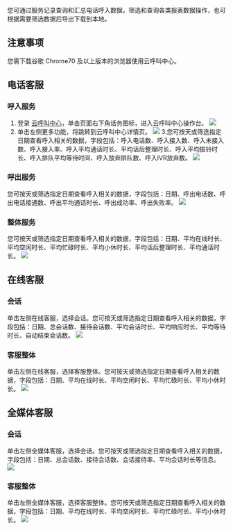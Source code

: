 您可通过服务记录查询和汇总电话呼入数据，筛选和查询各类报表数据操作，也可根据需要筛选数据后导出下载到本地。
## 注意事项
您需下载谷歌 Chrome70 及以上版本的浏览器使用云呼叫中心。

## 	电话客服
### 呼入服务
1. 登录 [云呼叫中心](https://tccc.qcloud.com/login)，单击页面右下角话务图标，进入云呼叫中心操作台。
![](https://main.qcloudimg.com/raw/e014095709bd65e8ac4951f406bd1e79.png)
2. 单击左侧更多功能，将跳转到云呼叫中心详情页。
![](https://main.qcloudimg.com/raw/87bb3af158af2244abe4fba93af1e33f.png)
3.您可按天或筛选指定日期查看呼入相关的数据，字段包括：呼入电话数、呼入接入数、呼入未接入数、呼入接入率、呼入平均通话时长、平均话后整理时长、呼入平均振铃时长、呼入排队平均等待时间、呼入放弃排队数、呼入IVR放弃数。
 ![](https://main.qcloudimg.com/raw/2e2f89da022da04c53c82b5f431440bf.png)


### 呼出服务
您可按天或筛选指定日期查看呼入相关的数据，字段包括：日期、呼出电话数、呼出电话接通数、呼出平均通话时长、呼出成功率、呼出失败率。
![](https://main.qcloudimg.com/raw/60b6220982420dc1e264eb956a91facd.png)

### 整体服务
您可按天或筛选指定日期查看呼入相关的数据，字段包括：日期、平均在线时长、平均空闲时长、平均忙碌时长、平均小休时长、平均话后整理时长、平均通话时长。
![](https://main.qcloudimg.com/raw/a391e468d441bb66ec04a7905b3147c8.png)

## 在线客服
### 会话
单击左侧在线客服，选择会话。您可按天或筛选指定日期查看呼入相关的数据，字段包括：日期、总会话数、接待会话数、平均会话时长、平均响应时长、平均等待时长、自动结束会话数。
![](https://main.qcloudimg.com/raw/e758abff313ab01f048c78a1f520fcc9.png)

### 客服整体
单击左侧在线客服，选择客服整体。您可按天或筛选指定日期查看呼入相关的数据，字段包括：日期、平均在线时长、平均空闲时长、平均忙碌时长、平均小休时长。
![](https://main.qcloudimg.com/raw/065b43f8cee413665c5baf8d7de9146a.png)


## 全媒体客服
### 会话
单击左侧全媒体客服，选择会话。您可按天或筛选指定日期查看呼入相关的数据，字段包括：日期、总会话数、接待会话数、会话接待率、平均会话时长等信息。
![](https://main.qcloudimg.com/raw/e2c8ccdbc9f9e3b9cfc78194b963383f.png)

### 客服整体
单击左侧全媒体客服，选择客服整体。您可按天或筛选指定日期查看呼入相关的数据，字段包括：日期、平均在线时长、平均空闲时长、平均忙碌时长、平均小休时长。
![](https://main.qcloudimg.com/raw/1ba46162fc9aa296c5646036320908a8.png)
